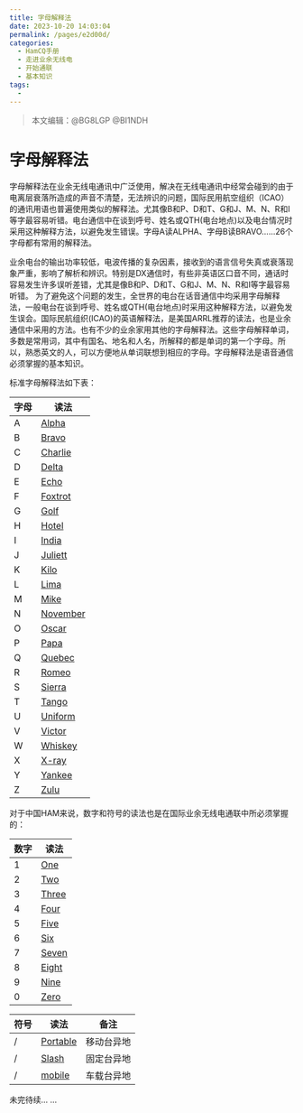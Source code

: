 ```yaml
---
title: 字母解释法
date: 2023-10-20 14:03:04
permalink: /pages/e2d00d/
categories: 
  - HamCQ手册
  - 走进业余无线电
  - 开始通联
  - 基本知识
tags:
  - 
---
```

> 本文编辑：@BG8LGP @BI1NDH

# 字母解释法

字母解释法在业余无线电通讯中广泛使用，解决在无线电通讯中经常会碰到的由于电离层衰落所造成的声音不清楚，无法辨识的问题，国际民用航空组织（ICAO）的通讯用语也普遍使用类似的解释法。尤其像B和P、D和T、G和J、M、N、R和I等字最容易听错。电台通信中在谈到呼号、姓名或QTH(电台地点)以及电台情况时采用这种解释方法，以避免发生错误。字母A读ALPHA、字母B读BRAVO......26个字母都有常用的解释法。


业余电台的输出功率较低，电波传播的复杂因素，接收到的语言信号失真或衰落现象严重，影响了解析和辨识。特别是DX通信时，有些非英语区口音不同，通话时容易发生许多误听差错，尤其是像B和P、D和T、G和J、M、N、R和I等字最容易听错。
为了避免这个问题的发生，全世界的电台在话音通信中均采用字母解释法，一般电台在谈到呼号、姓名或QTH(电台地点)时采用这种解释方法，以避免发生误会。国际民航组织(ICAO)的英语解释法，是美国ARRL推荐的读法，也是业余通信中采用的方法。也有不少的业余家用其他的字母解释法。这些字母解释单词，多数是常用词，其中有国名、地名和人名，所解释的都是单词的第一个字母。所以，熟悉英文的人，可以方便地从单词联想到相应的字母。字母解释法是语音通信必须掌握的基本知识。

标准字母解释法如下表：

| 字母 | 读法                                                         |
| ---- | ------------------------------------------------------------ |
| A    | [Alpha](https://youdao.com/result?word=alpha&lang=en)        |
| B    | [Bravo](https://youdao.com/result?word=Bravo&lang=en)        |
| C    | [Charlie](https://youdao.com/result?word=Charlie&lang=en)    |
| D    | [Delta](https://youdao.com/result?word=Delta&lang=en)        |
| E    | [Echo](https://youdao.com/result?word=echo&lang=en)          |
| F    | [Foxtrot](https://youdao.com/result?word=foxtrot&lang=en)    |
| G    | [Golf](https://youdao.com/result?word=golf&lang=en)          |
| H    | [Hotel](https://youdao.com/result?word=hotel&lang=en)        |
| I    | [India](https://youdao.com/result?word=india&lang=en)        |
| J    | [Juliett](https://youdao.com/result?word=juliett&lang=en)    |
| K    | [Kilo](https://youdao.com/result?word=kilo&lang=en)          |
| L    | [Lima](https://youdao.com/result?word=lima&lang=en)          |
| M    | [Mike](https://youdao.com/result?word=mike&lang=en)          |
| N    | [November](https://youdao.com/result?word=november&lang=en)  |
| O    | [Oscar](https://youdao.com/result?word=oscar&lang=en)        |
| P    | [Papa](https://youdao.com/result?word=papa&lang=en)          |
| Q    | [Quebec](https://youdao.com/result?word=Quebec&lang=en)      |
| R    | [Romeo](https://youdao.com/result?word=Romeo&lang=en&lang=en) |
| S    | [Sierra](https://youdao.com/result?word=Sierra&lang=en)      |
| T    | [Tango](https://youdao.com/result?word=Tango&lang=en)        |
| U    | [Uniform](https://youdao.com/result?word=Uniform&lang=en)    |
| V    | [Victor](https://youdao.com/result?word=Victor&lang=en)      |
| W    | [Whiskey](https://youdao.com/result?word=Whiskey&lang=en)    |
| X    | [X-ray](https://youdao.com/result?word=X-ray&lang=en)        |
| Y    | [Yankee](https://youdao.com/result?word=Yankee&lang=en)      |
| Z    | [Zulu](https://youdao.com/result?word=Zulu&lang=en)          |


对于中国HAM来说，数字和符号的读法也是在国际业余无线电通联中所必须掌握的：

| 数字 | 读法                                                  |
| ---- | ----------------------------------------------------- |
| 1    | [One](https://youdao.com/result?word=one&lang=en)     |
| 2    | [Two](https://youdao.com/result?word=two&lang=en)     |
| 3    | [Three](https://youdao.com/result?word=three&lang=en) |
| 4    | [Four](https://youdao.com/result?word=four&lang=en)   |
| 5    | [Five](https://youdao.com/result?word=five&lang=en)   |
| 6    | [Six](https://youdao.com/result?word=six&lang=en)     |
| 7    | [Seven](https://youdao.com/result?word=seven&lang=en) |
| 8    | [Eight](https://youdao.com/result?word=eight&lang=en) |
| 9    | [Nine](https://youdao.com/result?word=nine&lang=en)   |
| 0    | [Zero](https://youdao.com/result?word=zero&lang=en)   |



| 符号 | 读法                                                        | 备注       |
| ---- | ----------------------------------------------------------- | ---------- |
| /    | [Portable](https://youdao.com/result?word=Portable&lang=en) | 移动台异地 |
| /    | [Slash](https://youdao.com/result?word=Slash&lang=en)       | 固定台异地 |
| /    | [mobile](https://youdao.com/result?word=mobile&lang=en)     | 车载台异地 |


未完待续… …
